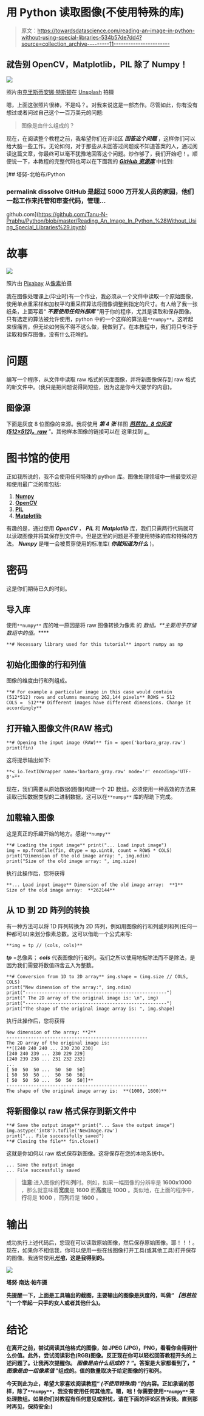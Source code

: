 # 用 Python 读取图像(不使用特殊的库)

> 原文：<https://towardsdatascience.com/reading-an-image-in-python-without-using-special-libraries-534b57de7dd4?source=collection_archive---------11----------------------->

## 就告别 OpenCV，Matplotlib，PIL 除了 Numpy！

![](img/13d9065c426bb3f7c3bcb857d00b38de.png)

照片由[克里斯蒂安娜·特斯顿](https://unsplash.com/@cristiane?utm_source=unsplash&utm_medium=referral&utm_content=creditCopyText)在 [Unsplash](/wallpapers/colors/black-and-white?utm_source=unsplash&utm_medium=referral&utm_content=creditCopyText) 拍摄

嗯，上面这张照片很棒，不是吗？。对我来说这是一部杰作。尽管如此，你有没有想过或者问过自己这个一百万美元的问题:

> 图像是由什么组成的？

现在，在阅读整个教程之前，我希望你们在评论区 ***回答这个问题*** ，这样你们可以给大脑一些工作。无论如何，对于那些从未回答过问题或不知道答案的人，通过阅读这篇文章，你最终可以毫不犹豫地回答这个问题。炒作够了，我们开始吧！。顺便说一下，本教程的完整代码也可以在下面我的 [***GitHub 资源库***](https://github.com/Tanu-N-Prabhu/Python/blob/master/Reading_An_Image_In_Python_(Without_Using_Special_Libraries).ipynb) 中找到:

[](https://github.com/Tanu-N-Prabhu/Python/blob/master/Reading_An_Image_In_Python_%28Without_Using_Special_Libraries%29.ipynb) [## 塔努-北帕布/Python

### permalink dissolve GitHub 是超过 5000 万开发人员的家园，他们一起工作来托管和审查代码，管理…

github.com](https://github.com/Tanu-N-Prabhu/Python/blob/master/Reading_An_Image_In_Python_%28Without_Using_Special_Libraries%29.ipynb) 

# 故事

![](img/552aa542a1a762e0d601e95cb48a3245.png)

照片由 [Pixabay](https://www.pexels.com/@pixabay?utm_content=attributionCopyText&utm_medium=referral&utm_source=pexels) 从[像素](https://www.pexels.com/photo/basket-blur-boy-child-208087/?utm_content=attributionCopyText&utm_medium=referral&utm_source=pexels)拍摄

我在图像处理课上(毕业时)有一个作业，我必须从一个文件中读取一个原始图像，使用单点重采样和加权平均重采样算法将图像调整到指定的尺寸。有人给了我一张纸条，上面写着“ ***不要使用任何外部库*** ”用于你的程序，尤其是读取和保存图像。只有选定的算法被允许使用，python 中的一个这样的算法是`**numpy**`。这听起来很痛苦，但无论如何我不得不这么做，我做到了。在本教程中，我们将只专注于读取和保存图像，没有什么花哨的。

# 问题

编写一个程序，从文件中读取 raw 格式的灰度图像，并将新图像保存到 raw 格式的新文件中。(我只是把问题说得简短些，因为这是你今天要学的内容)。

## 图像源

下面是灰度 8 位图像的来源。我将使用 ***第 4 张*** 样图 [***芭芭拉，8 位灰度(512×512)。raw***](http://eeweb.poly.edu/~yao/EL5123/image/barbara_gray.raw) ”。其他样本图像的链接可以在 这里找到 [***。***](http://eeweb.poly.edu/~yao/EL5123/SampleData.html)

# 图书馆的使用

正如我所说的，我不会使用任何特殊的 python 库。图像处理领域中一些最受欢迎和使用最广泛的库包括:

1.  [**Numpy**](https://numpy.org/)
2.  [**OpenCV**](https://opencv.org/)
3.  [**PIL**](https://pillow.readthedocs.io/)
4.  [**Matplotlib**](https://matplotlib.org/)

有趣的是，通过使用 ***OpenCV*** ， ***PIL*** 和 ***Matplotlib*** 库，我们只需两行代码就可以读取图像并将其保存到文件中。但是这里的问题是不要使用特殊的库和特殊的方法。 ***Numpy*** 是唯一会被贯穿使用的标准库( ***你就知道为什么*** )。

# 密码

这是你们期待已久的时刻。

## 导入库

使用`**numpy**` 库的唯一原因是将 raw 图像转换为像素 的 ***数组。**主要用于*存储数组*中的值。*****

```
**# Necessary library used for this tutorial** import numpy as np
```

## 初始化图像的行和列值

图像的维度由行和列组成。

```
**# For example a particular image in this case would contain (512*512) rows and columns meaning 262,144 pixels** ROWS = 512    
COLS =  512**# Different images have different dimensions. Change it accordingly**
```

## 打开输入图像文件(RAW 格式)

```
**# Opening the input image (RAW)** fin = open('barbara_gray.raw')     
print(fin)
```

这将提示输出如下:

```
**<_io.TextIOWrapper name='barbara_gray.raw' mode='r' encoding='UTF-8'>**
```

现在，我们需要从原始数据(图像)构建一个 2D 数组。必须使用一种高效的方法来读取已知数据类型的二进制数据，这可以在`**numpy**` 库的帮助下完成。

## 加载输入图像

这是真正的乐趣开始的地方。感谢`**numpy**`

```
**# Loading the input image** print("... Load input image")
img = np.fromfile(fin, dtype = np.uint8, count = ROWS * COLS)
print("Dimension of the old image array: ", img.ndim)
print("Size of the old image array: ", img.size)
```

执行此操作后，您将获得

```
**... Load input image** Dimension of the old image array:  **1** 
Size of the old image array:  **262144**
```

## **从 1D 到 2D 阵列的转换**

有一种方法可以将 1D 阵列转换为 2D 阵列，例如用图像的行和列或列和列(任何一种都可以)来划分像素总数。这可以借助一个公式来写:

`**img = tp // (cols, cols)**`

***tp*** =总像素； ***cols*** 代表图像的行和列。我们之所以使用地板除法而不是除法，是因为我们需要将数值四舍五入为整数。

```
**# Conversion from 1D to 2D array** img.shape = (img.size // COLS, COLS)
print("New dimension of the array:", img.ndim)
print("----------------------------------------------------")
print(" The 2D array of the original image is: \n", img)
print("----------------------------------------------------")
print("The shape of the original image array is: ", img.shape)
```

执行此操作后，您将获得

```
New dimension of the array: **2** 
----------------------------------------------------  
The 2D array of the original image is:   
**[[240 240 240 ... 230 230 230]  
[240 240 239 ... 230 229 229]  
[240 239 238 ... 231 232 232]  
...  
[ 50  50  50 ...  50  50  50]  
[ 50  50  50 ...  50  50  50]  
[ 50  50  50 ...  50  50  50]]** 
---------------------------------------------------- 
The shape of the original image array is:  **(1000, 1600)**
```

## 将新图像以 raw 格式保存到新文件中

```
**# Save the output image** print("... Save the output image")
img.astype('int8').tofile('NewImage.raw')
print("... File successfully saved")
**# Closing the file** fin.close()
```

这就是你如何以 raw 格式保存新图像。这将保存在您的本地系统中。

```
... Save the output image 
... File successfully saved
```

> **注意**:进入图像的**行**和**列**时。例如，如果一幅图像的分辨率是 **1600x1000** ，那么就意味着**宽度**是 **1600** 而**高度**是 **1000** 。类似地，在上面的程序中，**行**将是 **1000** ，而**列**将是 **1600** 。

# 输出

成功执行上述代码后，您现在可以读取原始图像，然后保存原始图像。耶！！！。现在，如果你不相信我，你可以使用一些在线图像打开工具(或其他工具)打开保存的图像。我通常使用[***光电***](https://www.photopea.com/)**，这是我得到的。**

**![](img/b92ea68edb2dcb4bce6f82a37174206d.png)**

**塔努·南达·帕布摄**

**先提醒一下，上面是工具输出的截图，主要输出的图像是灰度的，叫做“ ***【芭芭拉*** ”(一个举起一只手的女人或者其他什么)。**

# **结论**

**在离开之前，尝试阅读其他格式的图像，如 JPEG (JPG)，PNG，看看你会得到什么价值。此外，尝试阅读彩色(RGB)图像。反正现在你可以轻松回答教程开头的上述问题了。让我再次提醒你。 ***图像是由什么组成的？*** ”。答案是大家都看到了，“ ***图像是由一组像素值*** ”组成的。值的数量取决于给定图像的行和列。**

**今天到此为止，希望大家喜欢阅读教程“ ***(不使用特殊库)*** ”的内容。正如承诺的那样，除了`**numpy**`，我没有使用任何其他库。嗯，咄！你需要使用`**numpy**` 来处理数组。如果你们对教程有任何意见或担忧，请在下面的评论区告诉我。直到那时再见，保持安全:)**